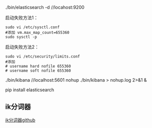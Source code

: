 ./bin/elasticsearch -d //locahost:9200

启动失败方法1：
``` 
sudo vi /etc/sysctl.conf
#添加 vm.max_map_count=655360
sudo sysctl -p
```

启动失败方法2：
```
sudo vi /etc/security/limits.conf
#添加 
# username hard nofile 655360
# username soft nofile 655360
```


./bin/kibana //localhost:5601
nohup ./bin/kibana > nohup.log 2>&1 &

pip install elasticsearch

## ik分词器
[ik分词器github](https://github.com/medcl/elasticsearch-analysis-ik)

